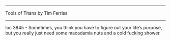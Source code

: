 ______________________________

  Tools of Titans
  by Tim Ferriss
______________________________

 loc 3845 - Sometimes, you think you have to figure out your life’s purpose, but you really just need some macadamia nuts and a cold fucking shower.

